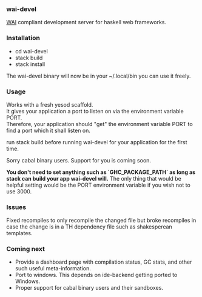 ### wai-devel
[WAI] compliant development server for haskell web frameworks.

### Installation

- cd wai-devel
- stack build
- stack install

The wai-devel binary will now be in your ~/.local/bin you can use it freely.


### Usage
Works with a fresh yesod scaffold.  
It gives your application a port to listen on via the environment variable PORT.  
Therefore, your application should "get" the environment variable PORT to find a port which it shall listen on.

run stack build before running wai-devel for your application for the first time.

Sorry cabal binary users. Support for you is coming soon.

**You don't need to set anything such as \`GHC_PACKAGE_PATH\` as long as stack can build your app wai-devel will.**
The only thing that would be helpful setting would be the PORT environment variable if you wish not to use 3000.

### Issues

Fixed recompiles to only recompile the changed file but broke recompiles in case
the change is in a TH dependency file such as shakesperean templates.


### Coming next

- Provide a dashboard page with compilation status, GC stats, and other such useful meta-information.
- Port to windows. This depends on ide-backend getting ported to Windows.
- Proper support for cabal binary users and their sandboxes.

[WAI]: http://www.yesodweb.com/book/web-application-interface
